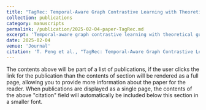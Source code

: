 ```yaml
---
title: "TagRec: Temporal-Aware Graph Contrastive Learning with Theoretical Augmentation for Sequential Recommendation"
collection: publications
category: manuscripts
permalink: /publication/2025-02-04-paper-TagRec.md
excerpt: 'Temporal-aware graph contrastive learning with theoretical guarantees for sequential Recommendation (TagRec), integrates temporal-aware collaborative patterns with adaptive data augmentation to generate more informative user and item representations. [Link](https://www.computer.org/csdl/journal/tk/5555/01/10872817/24480oKcKEo)'
date: 2025-02-04
venue: 'Journal'
citation: 'T. Peng et al., "TagRec: Temporal-Aware Graph Contrastive Learning with Theoretical Augmentation for Sequential Recommendation," in IEEE Transactions on Knowledge and Data Engineering, doi: 10.1109/TKDE.2025.3538706.'
---
```



The contents above will be part of a list of publications, if the user clicks the link for the publication than the contents of section will be rendered as a full page, allowing you to provide more information about the paper for the reader. When publications are displayed as a single page, the contents of the above "citation" field will automatically be included below this section in a smaller font.
